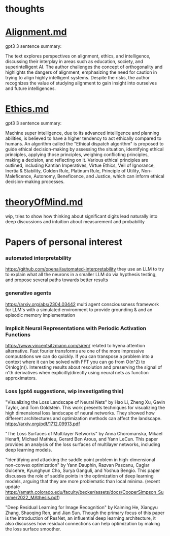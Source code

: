 # thoughts

# [Alignment.md](https://github.com/NotBrianZach/thoughts/blob/main/alignment.md)

gpt3 3 sentence summary:

The text explores perspectives on alignment, ethics, and intelligence, discussing their interplay in areas such as education, society, and superintelligent AI. The author challenges the concept of orthogonality and highlights the dangers of alignment, emphasizing the need for caution in trying to align highly intelligent systems. Despite the risks, the author recognizes the value of studying alignment to gain insight into ourselves and future intelligences.


# [Ethics.md](https://github.com/NotBrianZach/thoughts/blob/main/ethics.md)

gpt3 3 sentence summary:

Machine super intelligence, due to its advanced intelligence and planning abilities, is believed to have a higher tendency to act ethically compared to humans. An algorithm called the "Ethical dispatch algorithm" is proposed to guide ethical decision-making by assessing the situation, identifying ethical principles, applying those principles, weighing conflicting principles, making a decision, and reflecting on it. Various ethical principles are outlined, including Kantian Imperatives, Virtue Ethics, Veil of Ignorance, Inertia & Stability, Golden Rule, Platinum Rule, Principle of Utility, Non-Maleficence, Autonomy, Beneficence, and Justice, which can inform ethical decision-making processes.

# [theoryOfMind.md](https://github.com/NotBrianZach/thoughts/blob/main/theoryOfMind.md)

wip, tries to show how thinking about significant digits lead naturally into deep discussions and intuition about measurement and probability


# Papers of personal interest

### automated interpretability
https://github.com/openai/automated-interpretability
they use an LLM to try to explain what all the neurons in a smaller LLM do via hypthesis testing, and propose several paths towards better results

### generative agents
https://arxiv.org/abs/2304.03442
multi agent conscioussness framework for LLM's with a simulated environment to provide grounding & and an episodic memory implementation

### Implicit Neural Representations with Periodic Activation Functions
https://www.vincentsitzmann.com/siren/
related to hyena attention alternative. Fast fourier transforms are one of the more impressive computations we can do quickly. If you can transpose a problem into a context where it can be solved with FFT you can go from O(n^2) to O(nlog(n)). Interesting results about resolution and preserving the signal of n'th derivatives when explicitly/directly using neural nets as function approximators.

### Loss (gpt4 suggestions, wip investigating this)
"Visualizing the Loss Landscape of Neural Nets" by Hao Li, Zheng Xu, Gavin Taylor, and Tom Goldstein. This work presents techniques for visualizing the high dimensional loss landscape of neural networks. They showed how different architectures and optimization methods can affect the landscape. https://arxiv.org/pdf/1712.09913.pdf

"The Loss Surfaces of Multilayer Networks" by Anna Choromanska, Mikael Henaff, Michael Mathieu, Gerard Ben Arous, and Yann LeCun. This paper provides an analysis of the loss surfaces of multilayer networks, including deep learning models.

"Identifying and attacking the saddle point problem in high-dimensional non-convex optimization" by Yann Dauphin, Razvan Pascanu, Caglar Gulcehre, Kyunghyun Cho, Surya Ganguli, and Yoshua Bengio. This paper discusses the role of saddle points in the optimization of deep learning models, arguing that they are more problematic than local minima. (recent update https://amath.colorado.edu/faculty/becker/assets/docs/CooperSimpson_Summer2022_MAthesis.pdf)

"Deep Residual Learning for Image Recognition" by Kaiming He, Xiangyu Zhang, Shaoqing Ren, and Jian Sun. Though the primary focus of this paper is the introduction of ResNet, an influential deep learning architecture, it also discusses how residual connections can help optimization by making the loss surface smoother.





